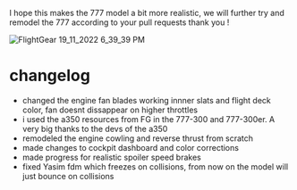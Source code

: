 I hope this makes the 777 model a bit more realistic, we will further try and remodel the 777 according to your pull requests
thank you !

![FlightGear 19_11_2022 6_39_39 PM](https://user-images.githubusercontent.com/103198166/202856375-cf2881bf-3f4f-44bd-97fe-305dd6e8081e.png)

# changelog
- changed the engine fan blades working innner slats and flight deck color, fan doesnt dissappear on higher throttles 
- i used the a350 resources from FG  in the 777-300 and 777-300er. A very big thanks to the devs of the a350
- remodeled the engine cowling and reverse thrust from scratch
- made changes to cockpit dashboard and color corrections
- made progress for realistic spoiler speed brakes
- fixed Yasim fdm which freezes on collisions, from now on the model will just bounce on collisions
